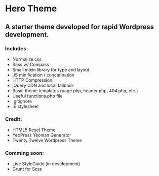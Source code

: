 # Hero Theme

## A starter theme developed for rapid Wordpress development. 

### Includes:

- Normalize.css
- Sass w/ Compass
- Small mixin library for type and layout
- JS minification / concatination
- HTTP Compression
- jQuery CDN and local fallback
- Basic theme templates (page.php, header.php, 404.php, etc.)
- Useful functions.php file
- .gitignore
- IE stylesheet

### Credit:

- HTML5 Reset Theme
- YeoPress Yeoman Generator
- Twenty Twelve Wordpress Theme

### Comming soon:

- Live StyleGuide (in development)
- Grunt for Scss